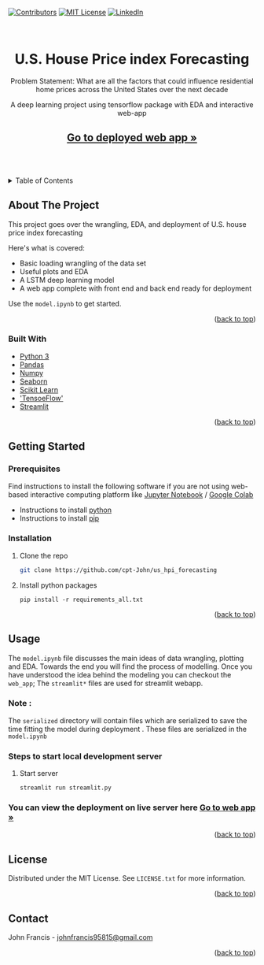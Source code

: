<div id="top"></div>

[![Contributors][contributors-shield]][contributors-url]
[![MIT License][license-shield]][license-url]
[![LinkedIn][linkedin-shield]][linkedin-url]

<!-- PROJECT LOGO -->
<br />
<div align="center">

  <h1 align="center">U.S. House Price index Forecasting</h1>
  <p>Problem Statement: What are all the factors that could influence residential home prices across the United States over the next decade</p>
  <p align="center">
    A deep learning project using tensorflow package with EDA and interactive web-app
    <br />
    <a href="https://cpt-john-us-hpi-forecasting-streamlit-y33hzf.streamlitapp.com/"><strong><h2>Go to deployed web app »</h2></strong></a>
    <br />
    <br />
  </p>
</div>

<!-- TABLE OF CONTENTS -->
<details>
  <summary>Table of Contents</summary>
  <ol>
    <li>
      <a href="#about-the-project">About The Project</a>
      <ul>
        <li><a href="#built-with">Built With</a></li>
      </ul>
    </li>
    <li>
      <a href="#getting-started">Getting Started</a>
      <ul>
        <li><a href="#prerequisites">Prerequisites</a></li>
        <li><a href="#installation">Installation</a></li>
      </ul>
    </li>
    <li><a href="#usage">Usage</a></li>
    <li><a href="#license">License</a></li>
    <li><a href="#contact">Contact</a></li>
  </ol>
</details>

<!-- ABOUT THE PROJECT -->

## About The Project

This project goes over the wrangling, EDA, and deployment of U.S. house price index forecasting

Here's what is covered:

- Basic loading wrangling of the data set
- Useful plots and EDA
- A LSTM deep learning model
- A web app complete with front end and back end ready for deployment

Use the `model.ipynb` to get started.

<p align="right">(<a href="#top">back to top</a>)</p>

### Built With

- [Python 3](https://www.python.org/)
- [Pandas](https://pandas.pydata.org/)
- [Numpy](https://numpy.org/)
- [Seaborn](https://seaborn.pydata.org/)
- [Scikit Learn](https://scikit-learn.org/stable/)
- ['TensoeFlow'](https://www.tensorflow.org/)
- [Streamlit](https://share.streamlit.io/)

<p align="right">(<a href="#top">back to top</a>)</p>

<!-- GETTING STARTED -->

## Getting Started

### Prerequisites

Find instructions to install the following software if you are not using web-based interactive computing platform like [Jupyter Notebook](https://jupyter.org/) / [Google Colab](https://colab.research.google.com/?)

- Instructions to install [python](https://wiki.python.org/moin/BeginnersGuide/Download)
- Instructions to install [pip](https://pip.pypa.io/en/stable/installation/)

### Installation

1. Clone the repo
   ```sh
   git clone https://github.com/cpt-John/us_hpi_forecasting
   ```
2. Install python packages

   ```
   pip install -r requirements_all.txt
   ```

<p align="right">(<a href="#top">back to top</a>)</p>

<!-- USAGE EXAMPLES -->

## Usage

The `model.ipynb` file discusses the main ideas of data wrangling, plotting and EDA. Towards the end you will find the process of modelling. Once you have understood the idea behind the modeling you can checkout the `web_app`; The `streamlit*` files are used for streamlit webapp.

### Note :

The `serialized` directory will contain files which are serialized to save the time fitting the model during deployment . These files are serialized in the `model.ipynb`

### Steps to start local development server

1. Start server
   ```
   streamlit run streamlit.py
   ```

### You can view the deployment on live server here <a href="https://cpt-john-us-hpi-forecasting-streamlit-y33hzf.streamlitapp.com/"><strong>Go to web app »</strong></a>

<p align="right">(<a href="#top">back to top</a>)</p>

<!-- LICENSE -->

## License

Distributed under the MIT License. See `LICENSE.txt` for more information.

<p align="right">(<a href="#top">back to top</a>)</p>

<!-- CONTACT -->

## Contact

John Francis - johnfrancis95815@gmail.com

<p align="right">(<a href="#top">back to top</a>)</p>

<!-- MARKDOWN LINKS & IMAGES -->

[contributors-shield]: https://img.shields.io/github/contributors/cpt-John/us_hpi_forecasting?style=for-the-badge
[contributors-url]: https://github.com/cpt-John
[license-shield]: https://img.shields.io/github/license/cpt-John/us_hpi_forecasting?style=for-the-badge
[license-url]: https://github.com/cpt-John/us_hpi_forecasting/blob/master/LICENSE.txt
[linkedin-shield]: https://img.shields.io/badge/-LinkedIn-black.svg?style=for-the-badge&logo=linkedin&colorB=555
[linkedin-url]: https://www.linkedin.com/in/john-francis-526999148/
